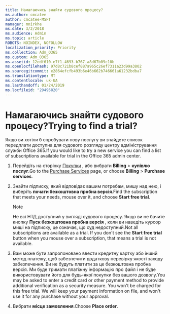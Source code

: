 ```yaml
---
title: Намагаючись знайти судового процесу?
ms.author: cmcatee
author: cmcatee-MSFT
manager: mnirkhe
ms.date: 3/2/2018
ms.audience: Admin
ms.topic: article
ROBOTS: NOINDEX, NOFOLLOW
localization_priority: Priority
ms.collection: Adm_O365
ms.custom: Adm_O365
ms.assetid: 12edf610-e7f1-4693-b767-a8d67b09c10b
ms.openlocfilehash: 97d8c721b8cef887a965c26ef7311a23d99a3802
ms.sourcegitcommit: e2864efcfb493b6e46b662b746661a61232bdba7
ms.translationtype: MT
ms.contentlocale: uk-UA
ms.lasthandoff: 01/24/2019
ms.locfileid: "29495820"
---
```

# <a name="trying-to-find-a-trial"></a><span data-ttu-id="b932b-102">Намагаючись знайти судового процесу?</span><span class="sxs-lookup"><span data-stu-id="b932b-102">Trying to find a trial?</span></span>

<span data-ttu-id="b932b-103">Якщо ви хотіли б спробувати нову послугу ви знайдете список передплати доступна для судового розгляду центру адміністрування служби Office 365.</span><span class="sxs-lookup"><span data-stu-id="b932b-103">If you would like to try a new service you can find a list of subscriptions available for trial in the Office 365 admin center.</span></span>
  
1. <span data-ttu-id="b932b-104">Перейдіть на сторінку [Покупки](https://go.microsoft.com/fwlink/p/?linkid=868433) , або вибрати **Billing** \> **купівлю послуг**.</span><span class="sxs-lookup"><span data-stu-id="b932b-104">Go to the [Purchase Services](https://go.microsoft.com/fwlink/p/?linkid=868433) page, or choose **Billing** \> **Purchase services**.</span></span>
    
2. <span data-ttu-id="b932b-105">Знайти підписку, який відповідає вашим потребам, мишу над нею, і виберіть **почати безкоштовна пробна версія**.</span><span class="sxs-lookup"><span data-stu-id="b932b-105">Find the subscription that meets your needs, mouse over it, and choose **Start free trial**.</span></span>
    
    > [!NOTE]
    > <span data-ttu-id="b932b-p101">Не всі НТД доступний у вигляді судового процесу. Якщо ви не бачите кнопку **Пуск безкоштовна пробна версія** , коли ви наведіть курсор миші на підписку, це означає, що суд недоступний.</span><span class="sxs-lookup"><span data-stu-id="b932b-p101">Not all subscriptions are available as a trial. If you don't see the **Start free trial** button when you mouse over a subscription, that means a trial is not available.</span></span> 
  
3. <span data-ttu-id="b932b-p102">Вам може бути запропоновано ввести кредитну картку або інший метод платежу, щоб забезпечити додаткову перевірку якості заходу забезпечення. Ви не будуть платити за це безкоштовна пробна версія. Ми буде тримати платіжну інформацію про файл і не буде використовувати його для будь-якої покупки без вашого дозволу.</span><span class="sxs-lookup"><span data-stu-id="b932b-p102">You may be asked to enter a credit card or other payment method to provide additional verification as a security measure. You won't be charged for this free trial. We will keep your payment information on file, and won't use it for any purchase without your approval.</span></span>
    
4. <span data-ttu-id="b932b-111">Вибрати **місце замовлення**.</span><span class="sxs-lookup"><span data-stu-id="b932b-111">Choose **Place order**.</span></span>
    

